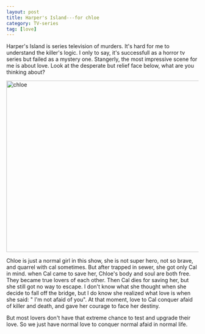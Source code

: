 ```yaml
---
layout: post
title: Harper's Island---for chloe
category: TV-series
tag: [love]
---
```


  Harper's Island is series television of murders. It's hard for me to understand the killer's logic. I only to say, it's successfull as a horror tv series but failed as a mystery one. Stangerly, the most impressive scene for me is about love. Look at the desperate but relief face below, what are you thinking about?

  <img src="http://farm4.staticflickr.com/3697/9229867524_09303480e0_c.jpg" width="800" height="450" alt="chloe">

  Chloe is just a normal girl in this show, she is not super hero, not so brave, and quarrel with cal sometimes. But after trapped in sewer, she got only Cal in mind. when Cal came to save her, Chloe's body and soul are both free. They became true lovers of each other. Then Cal dies for saving her, but she still got no way to escape. I don't know what she thought when she decide to fall off the bridge, but I do know she realized what love is when she said: " I'm not afaid of you". At that moment, love to Cal conquer afaid of killer and death, and gave her courage to face her destiny.

  But most lovers don't have that extreme chance to test and upgrade their love. So we just have normal love to conquer normal afaid in normal life.
